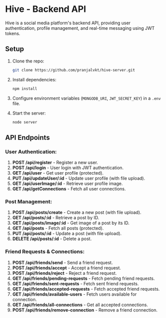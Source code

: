 # Hive - Backend API

Hive is a social media platform's backend API, providing user authentication, profile management, and real-time messaging using JWT tokens.

## Setup

1. Clone the repo:
    ```bash
    git clone https://github.com/pranjalvkt/hive-server.git
    ```

2. Install dependencies:
    ```bash
    npm install
    ```

3. Configure environment variables (`MONGODB_URI`, `JWT_SECRET_KEY`) in a `.env` file.

4. Start the server:
    ```bash
    node server
    ```

## API Endpoints

### **User Authentication:**
1. **POST /api/register** - Register a new user.
2. **POST /api/login** - User login with JWT authentication.
3. **GET /api/user** - Get user profile (protected).
4. **PUT /api/updateUser/:id** - Update user profile (with file upload).
5. **GET /api/userImage/:id** - Retrieve user profile image.
6. **GET /api/getConnections** - Fetch all user connections.

### **Post Management:**
1. **POST /api/posts/create** - Create a new post (with file upload).
2. **GET /api/posts/:id** - Retrieve a post by ID.
3. **GET /api/posts/image/:id** - Get image of a post by its ID.
4. **GET /api/posts** - Fetch all posts (protected).
5. **PUT /api/posts/:id** - Update a post (with file upload).
6. **DELETE /api/posts/:id** - Delete a post.

### **Friend Requests & Connections:**
1. **POST /api/friends/send** - Send a friend request.
2. **POST /api/friends/accept** - Accept a friend request.
3. **POST /api/friends/reject** - Reject a friend request.
4. **GET /api/friends/pending-requests** - Fetch pending friend requests.
5. **GET /api/friends/sent-requests** - Fetch sent friend requests.
6. **GET /api/friends/accepted-requests** - Fetch accepted friend requests.
7. **GET /api/friends/available-users** - Fetch users available for connection.
8. **GET /api/friends/all-connections** - Get all accepted connections.
9. **POST /api/friends/remove-connection** - Remove a friend connection.